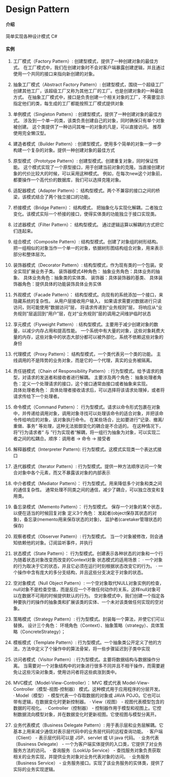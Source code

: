 # Design Pattern

#### 介绍
简单实现各种设计模式 C# 

#### 实例
1. 工厂模式（Factory Pattern）:
    创建型模式，提供了一种创建对象的最佳方式。
    在工厂模式中，我们在创建对象时不会对客户端暴露创建逻辑，并且通过使用一个共同的接口来指向新创建的对象。
    
2. 抽象工厂模式（Abstract Factory Pattern）:
    创建型模式，围绕一个超级工厂创建其他工厂，该超级工厂又称为其他工厂的工厂。也是创建对象的一种最佳方式。
    在抽象工厂模式中，接口是负责创建一个相关对象的工厂，不需要显示指定他们的类，每生成的工厂都能按照工厂模式提供对象
    
3. 单例模式（Singleton Pattern）:
    创建型模式，提供了一种创建对象的最佳方式。
    涉及到一个单一的类，该类负责创建自己的对象，同时确保只有单个对象被创建。
    这个类提供了一种访问其唯一的对象的凡是，可以直接访问。
    推荐使用完全懒汉型。
4. 建造者模式（Builder Pattern）:
    创建型模式，使用多个简单的对象一步一步构建一个复杂的对象。提供一种创建对象的最佳方式
5. 原型模式（Prototype Pattern）:
    创建型模式。创建重复对象，同时保证性能。
    这个模式实现了一个原型接口，用于创建当前对象的克隆。当直接创建对象的代价比较大的时候，可以采用这种模式。
    例如，在每次new这个对象前，都要操作一个高代价的数据库，我们可以选择克隆对象。
6. 适配器模式（Adapter Pattern）：
    结构型模式。两个不兼容的接口之间的桥梁，该模式结合了两个独立接口的功能。
7. 桥接模式（Bridge Pattern）：
    结构模式， 把抽象化与实现化解耦，二者独立变化。该模式实际一个桥接的接口，使得实体类的功能独立于接口实现类。
8. 过滤器模式（Filter Pattern）：
    结构型模式。
    通过逻辑运算以解耦的方式把它们连起来。
9. 组合模式（Composite Pattern）:
    结构型模式。创建了对象组的树形结构。
    把一组相似的对象当作一个单一的对象，依据树形图结构组合对象，用来表示部分和整体层次。
10. 装饰器模式（Decorator Pattern）:
    结构型模式，作为现有类的一个包装。安全实现扩展业务子类。
    装饰器模式4种角色：
    抽象业务角色：具体业务的抽象、 具体业务角色：抽象类的实体类、 装饰器：具体装饰器的基类、 具体装饰器角色：提供具体的功能装饰具体业务实体
11. 外观模式（Facade Pattern）：
    结构型模式。向现有的系统添加一个接口，来隐藏系统的复杂性。
    从用户层接收用户输入， 如果请求需要对数据进行只读访问，则可能使用“数据访问”层，
    将请求传递到“业务规则”层， 将响应从“业务规则”层返回到“用户”层，在对“业务规则”层的调用之间维护临时状态
12. 享元模式（Flyweight Pattern）:
    结构型模式。主要用于减少创建对象的数量，以减少内存占用和提高性能。
    一个系统中有大量的对象，这些对象耗费大量的内存，这些对象中的状态大部分都可以被外部化，系统不依赖这些对象的身份
13. 代理模式（Proxy Pattern）：
    结构型模式，一个类代表另一个类的功能。
    主线调用的不是阵势的业务对象，而是它的一个代理，真实的业务被隔离。
14. 责任链模式（Chain of Responsibility Pattern）:
    行为型模式。给予请求的类型，对请求的发送者和接收者进行解耦。
    主要涉及两个角色： 抽象处理者角色：定义一个处理请求的接口，这个接口通常由接口或者抽象来实现。    
    具体处理者角色： 具体处理者接收请求后，可以选择将该请求处理掉，或者将请求传给下一个处理者。
15. 命令模式（Command Pattern）：
    行为型模式。请求以命令形式包裹在对象中，并传递给调用对象，调用对象寻找可以处理该命令的适合对象，并把该命令传给响应的对象，该对象执行命令。
    在某些场合，比如要进行”记录、撤离/重做、事务“ 等处理，这种无法抵御变化的耦合是不合适的。
    在这种情况下，将”行为请求者“ 与 ”行为实现者“解耦，将一组行为抽象为对象，可以实现二者之间的松耦合。顺序：调用者 → 命令 → 接受者
16. 解释器模式（Interpreter Pattern):
    行为型模式。这模式实现类一个表达式接口
17. 迭代器模式（Iterator Pattern）:
    行为型模式。提供一种方法顺序访问一个聚合对象中各个元素，而又不暴露该对象的内部表示
18. 中介者模式（Mediator Pattern）：
    行为型模式。用来降低多个对象和类之间的通信复杂性。
    通常处理不同类之间的通信，减少了耦合，可以独立改变和复用类。
19. 备忘录模式（Memento Pattern）：
    行为型模式。 保存一个对象的某个状态，以便在适当的时候回复对象
    定义3个角色： 发起者(object保存其状态的对象)，备忘录(memento用来保存状态的对象)， 监护者(caretaker管理状态的保存)
20. 观察者模式（Observer Pattern）:
    行为型模式。 当一个对象被修改，则会通知依赖他的对象。订阅监听事件，并执行
21. 状态模式（State Pattern）：
    行为型模式。创建表示各种状态的对象和一个行为随着状态对象改变而改变的Context对象
    状态模式的适用场景：
    · 一个对象的行为取决于它的状态，并且它必须在运行时刻根据状态改变它的行为。
    · 一个操作中含有庞大的多分支结构，并且这些分支决定于对象的状态。
22. 空对象模式（Null Object Pattern）:
    一个空对象取代NULL对象实例的检查，null对象不是检查空值，而是反应一个不做任何动作的关系，这样null对象可以在数据不可用的时候提供默认的行为。
    空对象模式中，我们创建一个指定各种要执行的操作的抽象类和扩展该类的实体、一个未对该类做任何实现的空对象。
23. 策略模式（Strategy Pattern）:
    行为型模式。封装每一个算法，并使它们可以替换。
    设计三个角色： 环境角色（Context）、抽象策略（strategy）、具体策略（ConcreteStrategy）；
24. 模板模式（Template Pattern）:
    行为型模式。一个抽象类公开定义了他的方法，方法中定义了个操作中的算法骨架，将一些步骤延迟到子类中实现
25. 访问者模式（Visitor Pattern）:
    行为型模式。主要将数据结构与数据操作分离。
    当需要对一个对象结构中的对象进行很多不同并且不相干操作，而需要避免让这些污染对象类，使用访问者将这些疯涨到类中。
26. MVC模式（Model-View-Controller）：
    MVC 模式代表 Model-View-Controller（模型-视图-控制器） 模式。这种模式用于应用程序的分层开发。
    · Model（模型） - 模型代表一个存取数据的对象或 JAVA POJO。它也可以带有逻辑，在数据变化时更新控制器。
    · View（视图） - 视图代表模型包含的数据的可视化。
    · Controller（控制器） - 控制器作用于模型和视图上。它控制数据流向模型对象，并在数据变化时更新视图。它使视图与模型分离开。
27. 业务代表模式（Business Delegate Pattern）:
    用于表示层和业务层解耦。它基本上用来减少通信对表示层代码中的业务层代码的远程查询功能。
    · 客户端（Client） - 表示层代码可以是 JSP、servlet 或 UI java 代码。
    · 业务代表（Business Delegate） - 一个为客户端实体提供的入口类，它提供了对业务服务方法的访问。
    · 查询服务（LookUp Service） - 查找服务对象负责获取相关的业务实现，并提供业务对象对业务代表对象的访问。
    · 业务服务（Business Service） - 业务服务接口。实现了该业务服务的实体类，提供了实际的业务实现逻辑。